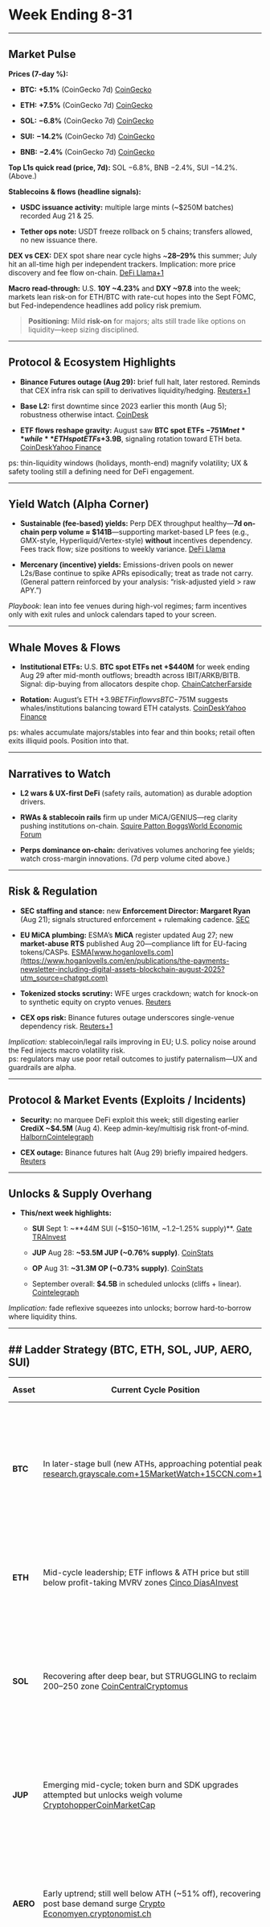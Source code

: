 # Week Ending 8-31


---

## Market Pulse

**Prices (7-day %):**

- **BTC:** **+5.1%** (CoinGecko 7d) [CoinGecko](https://www.coingecko.com/en/coins/bitcoin?utm_source=chatgpt.com)
    
- **ETH:** **+7.5%** (CoinGecko 7d) [CoinGecko](https://www.coingecko.com/en/coins/ethereum?utm_source=chatgpt.com)
    
- **SOL:** **−6.8%** (CoinGecko 7d) [CoinGecko](https://www.coingecko.com/en/coins/solana/usd?utm_source=chatgpt.com)
    
- **SUI:** **−14.2%** (CoinGecko 7d) [CoinGecko](https://www.coingecko.com/en/coins/sui?utm_source=chatgpt.com)
    
- **BNB:** **−2.4%** (CoinGecko 7d) [CoinGecko](https://www.coingecko.com/en/coins/bnb?utm_source=chatgpt.com)
    

**Top L1s quick read (price, 7d):** SOL −6.8%, BNB −2.4%, SUI −14.2%. (Above.)

**Stablecoins & flows (headline signals):**

- **USDC issuance activity:** multiple large mints (~$250M batches) recorded Aug 21 & 25.
    
- **Tether ops note:** USDT freeze rollback on 5 chains; transfers allowed, no new issuance there.
    

**DEX vs CEX:** DEX spot share near cycle highs ~**28–29%** this summer; July hit an all-time high per independent trackers. Implication: more price discovery and fee flow on-chain. [DeFi Llama+1](https://defillama.com/stablecoins?backing=CRYPTOSTABLES&backing=FIATSTABLES&maxMcap=&minMcap=5000000000&pegtype=PEGGEDUSD&utm_source=chatgpt.com)

**Macro read-through:** U.S. **10Y ~4.23%** and **DXY ~97.8** into the week; markets lean risk-on for ETH/BTC with rate-cut hopes into the Sept FOMC, but Fed-independence headlines add policy risk premium.

> **Positioning:** Mild **risk-on** for majors; alts still trade like options on liquidity—keep sizing disciplined.

---

## Protocol & Ecosystem Highlights

- **Binance Futures outage (Aug 29):** brief full halt, later restored. Reminds that CEX infra risk can spill to derivatives liquidity/hedging. [Reuters+1](https://www.reuters.com/technology/binance-says-all-futures-trading-is-temporarily-unavailable-2025-08-29/?utm_source=chatgpt.com)
    
- **Base L2:** first downtime since 2023 earlier this month (Aug 5); robustness otherwise intact. [CoinDesk](https://www.coindesk.com/business/2025/08/05/base-network-suffers-1st-downtime-since-debut-halts-operations-for-29-minutes?utm_source=chatgpt.com)
    
- **ETF flows reshape gravity:** August saw **BTC spot ETFs −$751M net** while **ETH spot ETFs +$3.9B**, signaling rotation toward ETH beta. [CoinDesk](https://www.coindesk.com/policy/2025/09/01/asia-morning-briefing-august-etf-flows-show-the-massive-scale-of-btc-to-eth-rotation?utm_source=chatgpt.com)[Yahoo Finance](https://finance.yahoo.com/news/asia-morning-briefing-august-etf-010059423.html?utm_source=chatgpt.com)
    

ps: thin-liquidity windows (holidays, month-end) magnify volatility; UX & safety tooling still a defining need for DeFi engagement.

---

## Yield Watch (Alpha Corner)

- **Sustainable (fee-based) yields:** Perp DEX throughput healthy—**7d on-chain perp volume ≈ $141B**—supporting market-based LP fees (e.g., GMX-style, Hyperliquid/Vertex-style) **without** incentives dependency. Fees track flow; size positions to weekly variance. [DeFi Llama](https://defillama.com/protocols/Derivatives?utm_source=chatgpt.com)
    
- **Mercenary (incentive) yields:** Emissions-driven pools on newer L2s/Base continue to spike APRs episodically; treat as trade not carry. (General pattern reinforced by your analysis: “risk-adjusted yield > raw APY.”)
    

_Playbook:_ lean into fee venues during high-vol regimes; farm incentives only with exit rules and unlock calendars taped to your screen.

---

## Whale Moves & Flows

- **Institutional ETFs:** U.S. **BTC spot ETFs net +$440M** for week ending Aug 29 after mid-month outflows; breadth across IBIT/ARKB/BITB. Signal: dip-buying from allocators despite chop. [ChainCatcher](https://www.chaincatcher.com/en/article/2202075?utm_source=chatgpt.com)[Farside](https://farside.co.uk/btc/?utm_source=chatgpt.com)
    
- **Rotation:** August’s ETH +$3.9B ETF inflow vs BTC −$751M suggests whales/institutions balancing toward ETH catalysts. [CoinDesk](https://www.coindesk.com/policy/2025/09/01/asia-morning-briefing-august-etf-flows-show-the-massive-scale-of-btc-to-eth-rotation?utm_source=chatgpt.com)[Yahoo Finance](https://finance.yahoo.com/news/asia-morning-briefing-august-etf-010059423.html?utm_source=chatgpt.com)
    

ps: whales accumulate majors/stables into fear and thin books; retail often exits illiquid pools. Position into that.

---

## Narratives to Watch

- **L2 wars & UX-first DeFi** (safety rails, automation) as durable adoption drivers.
    
- **RWAs & stablecoin rails** firm up under MiCA/GENIUS—reg clarity pushing institutions on-chain. [Squire Patton Boggs](https://www.squirepattonboggs.com/-/media/files/insights/publications/2025/08/mica-legal-framework-how-to-comply-with-the-eus-crypto-asset-rules/mica-legal-framework-how-to-comply-with-the-eus-crypto-asset-rules.pdf?hash=70E4126057233B46E31473FAFBAFE87C&rev=244bcfcbb2c4497aa3e990dde098059b&sc_lang=en&utm_source=chatgpt.com)[World Economic Forum](https://www.weforum.org/stories/2025/07/stablecoin-regulation-genius-act/?utm_source=chatgpt.com)
    
- **Perps dominance on-chain:** derivatives volumes anchoring fee yields; watch cross-margin innovations. (7d perp volume cited above.)
    

---

## Risk & Regulation

- **SEC staffing and stance:** new **Enforcement Director: Margaret Ryan** (Aug 21); signals structured enforcement + rulemaking cadence. [SEC](https://www.sec.gov/newsroom/press-releases?utm_source=chatgpt.com)
    
- **EU MiCA plumbing:** ESMA’s **MiCA** register updated Aug 27; new **market-abuse RTS** published Aug 20—compliance lift for EU-facing tokens/CASPs. [ESMA](https://www.esma.europa.eu/esmas-activities/digital-finance-and-innovation/markets-crypto-assets-regulation-mica?utm_source=chatgpt.com)[www.hoganlovells.com](https://www.hoganlovells.com/en/publications/the-payments-newsletter-including-digital-assets-blockchain-august-2025?utm_source=chatgpt.com)
    
- **Tokenized stocks scrutiny:** WFE urges crackdown; watch for knock-on to synthetic equity on crypto venues. [Reuters](https://www.reuters.com/sustainability/boards-policy-regulation/stock-exchanges-urge-regulators-crack-down-tokenised-stocks-2025-08-25/?utm_source=chatgpt.com)
    
- **CEX ops risk:** Binance futures outage underscores single-venue dependency risk. [Reuters+1](https://www.reuters.com/technology/binance-says-all-futures-trading-is-temporarily-unavailable-2025-08-29/?utm_source=chatgpt.com)
    

_Implication:_ stablecoin/legal rails improving in EU; U.S. policy noise around the Fed injects macro volatility risk.  
ps: regulators may use poor retail outcomes to justify paternalism—UX and guardrails are alpha.

---

## Protocol & Market Events (Exploits / Incidents)

- **Security:** no marquee DeFi exploit this week; still digesting earlier **CrediX ~$4.5M** (Aug 4). Keep admin-key/multisig risk front-of-mind. [Halborn](https://www.halborn.com/blog/post/explained-the-credix-hack-august-2025?utm_source=chatgpt.com)[Cointelegraph](https://cointelegraph.com/news/credix-finance-team-disappears-after-4-5m-hack?utm_source=chatgpt.com)
    
- **CEX outage:** Binance futures halt (Aug 29) briefly impaired hedgers. [Reuters](https://www.reuters.com/technology/binance-says-all-futures-trading-is-temporarily-unavailable-2025-08-29/?utm_source=chatgpt.com)
    

---

## Unlocks & Supply Overhang

- **This/next week highlights:**
    
    - **SUI** Sept 1: ~**44M SUI (~$150–161M, ~1.2–1.25% supply)**. [Gate TR](https://www.gate.tr/crypto-calendar/token-unlock?utm_source=chatgpt.com)[AInvest](https://www.ainvest.com/news/token-supply-dynamics-september-2025-evaluating-market-impact-sui-4-5-billion-unlock-ftn-aptos-arbitrum-2508/?utm_source=chatgpt.com)
        
    - **JUP** Aug 28: **~53.5M JUP (~0.76% supply)**. [CoinStats](https://coinstats.app/news/43316932bed19dbdc1f7240375774fe0ad97a71c93d19037aa061ff3272ad987_3-Token-Unlocks-to-Watch-in-the-Final-Week-of-August-2025/?utm_source=chatgpt.com)
        
    - **OP** Aug 31: **~31.3M OP (~0.73% supply)**. [CoinStats](https://coinstats.app/news/43316932bed19dbdc1f7240375774fe0ad97a71c93d19037aa061ff3272ad987_3-Token-Unlocks-to-Watch-in-the-Final-Week-of-August-2025/?utm_source=chatgpt.com)
        
    - September overall: **$4.5B** in scheduled unlocks (cliffs + linear). [Cointelegraph](https://cointelegraph.com/news/crypto-token-unlocks-september-2025?utm_source=chatgpt.com)
        

_Implication:_ fade reflexive squeezes into unlocks; borrow hard-to-borrow where liquidity thins.

---

## ## Ladder Strategy (BTC, ETH, SOL, JUP, AERO, SUI)

|Asset|Current Cycle Position|What That Means|Strategy|
|---|---|---|---|
|**BTC**|In later-stage bull (new ATHs, approaching potential peak) [research.grayscale.com+15MarketWatch+15CCN.com+15](https://www.marketwatch.com/story/history-suggests-bitcoin-could-hit-150-000-in-2025-but-watch-for-these-bumps-ahead-2e2c6dd0?utm_source=chatgpt.com)|Historically, BTC rallies first and caps first. Current momentum may slow.|**Ladder both ways**. Trim near current highs toward $150k; reinvest above or on deep pullbacks. Larger stops.|
|**ETH**|Mid-cycle leadership; ETF inflows & ATH price but still below profit-taking MVRV zones [Cinco Días](https://cincodias.elpais.com/criptoactivos/2025-08-25/ether-renace-de-sus-cenizas-y-marca-nuevos-maximos.html?utm_source=chatgpt.com)[AInvest](https://www.ainvest.com/news/ethereum-mvrv-ratio-cycle-top-current-levels-historic-peaks-2508/?utm_source=chatgpt.com)|Cycle depth remains; supports strategic add-ins.|**Build on strength**. Split ladder: First at +5–8%, reload above +12%. Tight stops.|
|**SOL**|Recovering after deep bear, but STRUGGLING to reclaim $200–$250 zone [CoinCentral](https://coincentral.com/solana-outperforms-altcoins-with-double-digit-gains-on-alpenglow-push/?utm_source=chatgpt.com)[Cryptomus](https://cryptomus.com/blog/solana-struggles-to-break-200-as-profit-taking-hits-5-month-high-news?srsltid=AfmBOoo7YA0B1BmUARhWEVUD8dj7yFjzaphJ86HcVFfBvizZW4cUz1SC&utm_source=chatgpt.com)|Not a breakout yet; still early in cycle.|**Small scale-in**. Ladder entry in narrow bands (e.g. +3%, +8%). Out ranges around $250–300 if breakout occurs.|
|**JUP**|Emerging mid-cycle; token burn and SDK upgrades attempted but unlocks weigh volume [Cryptohopper](https://www.cryptohopper.com/news/jup-token-surges-25-after-3-billion-token-burn-11589?utm_source=chatgpt.com)[CoinMarketCap](https://coinmarketcap.com/cmc-ai/jupiter-ag/latest-updates/?utm_source=chatgpt.com)|Volatility moderated. Unlocks are pressure points.|**Step in cautiously**. Entry ladder below previous resistance; partial scaling near unlock events.|
|**AERO**|Early uptrend; still well below ATH (~51% off), recovering post base demand surge [Crypto Economy](https://crypto-economy.com/aero-explodes-29-in-one-day-altcoins-show-strong-gains/?utm_source=chatgpt.com)[en.cryptonomist.ch](https://en.cryptonomist.ch/2025/08/16/aerodrome-finance-price-prediction-can-aero-revisit-its-all-time-high/?utm_source=chatgpt.com)|High optionality, higher alpha, higher risk.|**Tactical exposure only**. Tiny ladder-ins in 3 tranches as channel holds. Exit near former ATH or trendbreak.|
|**SUI**|Still early; only ~33% supply circulating, strong token inflation tail, but cycle rotation interest rising [research.grayscale.com](https://research.grayscale.com/reports/why-sui-stands-out?utm_source=chatgpt.com)[Indiatimes](https://indiatimes.com/partner/best-crypto-to-buy-right-now-this-little-known-altcoin-might-just-be-the-next-sui-664830.html?utm_source=chatgpt.com)|High beta to liquidity cycles, high inflation pressure.|**Micro-sizing**. Ladder in small chunks on breakout above intermediate resistance. Avoid large starts.|

---

### Interpretation of Cycle Position:

- **BTC**: Approaching maturity of the current bull run (late cycle).
    
- **ETH**: Momentum-fueled growth but still headed upward (mid-cycle).
    
- **SOL**: Bolstering recovery—still early stage.
    
- **JUP**: Speculative but gaining structure—mid early.
    
- **AERO**: Early accumulator phase—volatile alpha play.
    
- **SUI**: Early and high-emission; infrastructure/developer-led interest budding.
    

---

### Strategy Summary:

- **BTC & ETH**: Think “smart trimming and re-ladders,” focus on managing peaks and buying retests.
    
- **SOL & JUP**: Lean exposure but with structured scaling; respect technical thresholds.
    
- **AERO & SUI**: High risk/high reward; keep sizing tight, entries small, exits pre-defined.
---

## Non-Obvious Observations (from your long-running analysis notes)

- Holiday/weekend liquidity vacuums still punch above their weight—structure your rebalancing around them.
    
- The biggest PnL leaks aren’t always hacks—they’re execution errors and avoidable user mistakes; investing in better UX/automation is alpha.
    
- “Don’t get rekt” is becoming a **feature**, not just a meme: safety-first protocols and embedded education are investable narratives.
    

---

## Investor Edge / TL;DR

1. **Rotation under the hood:** ETH inflows vs BTC outflows at ETF scale suggest keeping a **barbell** (BTC core / ETH overweight into catalysts). [CoinDesk](https://www.coindesk.com/policy/2025/09/01/asia-morning-briefing-august-etf-flows-show-the-massive-scale-of-btc-to-eth-rotation?utm_source=chatgpt.com)
    
2. **Fees > farming:** With on-chain perps churning ~$**141B** 7d, focus on venues where **LP yield is fee-secured**, not emission-secured. [DeFi Llama](https://defillama.com/protocols/Derivatives?utm_source=chatgpt.com)
    
3. **Mind the calendar:** SUI/JUP/OP unlocks are near-term **supply shocks**—use into-event hedges and be choosy deploying fresh risk in those ecosystems. [Gate TR](https://www.gate.tr/crypto-calendar/token-unlock?utm_source=chatgpt.com)[CoinStats](https://coinstats.app/news/43316932bed19dbdc1f7240375774fe0ad97a71c93d19037aa061ff3272ad987_3-Token-Unlocks-to-Watch-in-the-Final-Week-of-August-2025/?utm_source=chatgpt.com)